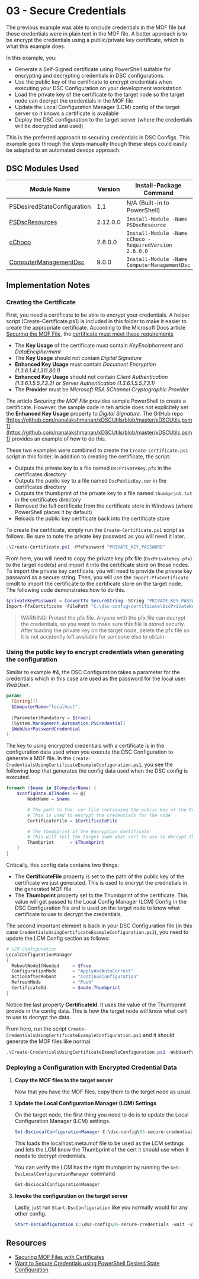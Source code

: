 # 03 - Secure Credentials

The previous example was able to onclude credentials in the MOF file but these credentials were in plain text in the MOF file.  A better approach is to be encrypt the credentials using a public/private key certificate, which is what this example does.  

In this example, you:

- Generate a Self-Signed certificate using PowerShell suitable for encrypting and decrypting credentials in DSC configurations.
- Use the public key of the certificate to encrypt credentials when executing your DSC Configuration on your development workstation
- Load the private key of the certificate to the target node so the target node can decrypt the credentials in the MOF file
- Update the Local Configuration Manager (LCM) config of the target server so it knows a certificate is available
- Deploy the DSC configuration to the target server (where the credentials will be decrypted and used)

This is the preferred approach to securing credentials in DSC Configs.  This example goes through the steps manually though these steps could easily be adapted to an automated devops approach.

## DSC Modules Used

| Module Name                                                                      | Version  | Install-Package Command                                | DSC Resource(s) |
|----------------------------------------------------------------------------------|----------|--------------------------------------------------------|-----------------|
| PSDesiredStateConfiguration                                                      | 1.1      | N/A (Built-in to PowerShell)                           | File            |
| [PSDscResources](https://github.com/PowerShell/PSDscResources)                   | 2.12.0.0 | `Install-Module -Name PSDscResource`                   | WindowsFeature  |
| [cChoco](https://docs.chocolatey.org/en-us/features/integrations#powershell-dsc) | 2.6.0.0  | `Install-Module -Name cChoco -RequiredVersion 2.6.0.0` | cChocoInstaller, cChocoPackageInstaller |
| [ComputerManagementDsc](https://github.com/dsccommunity/ComputerManagementDsc)   | 9.0.0    | `Install-Module -Name ComputerManagementDsc`           | User            |

## Implementation Notes

### Creating the Certificate

First, you need a certificate to be able to encrypt your credentials.  A helper script (Create-Certificate.ps1) is included in this folder to make it easier to create the appropriate certificate.  According to the Microsoft Docs article [Securing the MOF File](https://learn.microsoft.com/en-us/powershell/dsc/pull-server/securemof), the [certificate must meet these requirements](https://learn.microsoft.com/en-us/powershell/dsc/pull-server/securemof?view=dsc-1.1#certificate-requirements)

- The **Key Usage** of the certificate must contain *KeyEncipherment* and *DataEncipherment*
- The **Key Usage** should not contain *Digital Signature*
- **Enhanced Key Usage** must contain *Document Encryption (1.3.6.1.4.1.311.80.1)*
- **Enhanced Key Usage** should not contain *Client Authentication (1.3.6.1.5.5.7.3.2)* or *Server Authentication (1.3.6.1.5.5.7.3.1)*
- The **Provider** must be *Microsoft RSA SChannel Cryptographic Provider*

The article *Securing the MOF File* provides sample PowerShell to create a certificate.  However, the sample code in teh article does not explicitely set the **Enhanced Key Usage** property to *Digital Signature*.  The GitHub repo [https://github.com/nanalakshmanan/xDSCUtils/blob/master/xDSCUtils.psm1](https://github.com/nanalakshmanan/xDSCUtils/blob/master/xDSCUtils.psm1) provides an example of how to do this.  

These two examples were combined to create the `Create-Certificate.ps1` script in this folder.  In addition to creating the certificate, the script:

- Outputs the private key to a file named `DscPrivateKey.pfx` in the certificates directory
- Outputs the public key to a file named `DscPublicKey.cer` in the certificates directory
- Outputs the thumbprint of the private key to a file named `thumbprint.txt` in the certificates directory
- Removed the full certificate from the certificate store in Windows (where PowerShell places it by default)
- Reloads the public key certificate back into the certificate store

To create the certificate, simply run the `Create-Certificate.ps1` script as follows.  Be sure to note the private key password as you will need it later.

```PowerShell
.\Create-Certificate.ps1 -PfxPassword "PRIVATE_KEY_PASSWORD"
```

From here, you will need to copy the private key pfx file (`DscPrivateKey.pfx`) to the target node(s) and import it into the certificate store on those nodes.  To import the private key certificate, you will need to provide the private key password as a secure string.  Then, you will use the `Import-PfxCertificate` cmdlt to import the certificate to the certificate store on the target node.  The following code demonstrates how to do this.

```PowerShell
$privateKeyPassword = ConvertTo-SecureString -String "PRIVATE_KEY_PASSWORD" -Force -AsPlainText
Import-PfxCertificate -FilePath "C:\dsc-config\certificate\DscPrivateKey.pfx" -CertStoreLocation Cert:\LocalMachine\My -Password $privateKeyPassword
```

> WARNING: Protect the pfx file.  Anyone with the pfx file can decrypt the credentials, so you want to make sure this file is stored securly.  After loading the private key on the target node, delete the pfx file so it is not accidently left available for someone else to obtain.

### Using the public key to encrypt credentials when generating the configuration

Similar to example #4, the DSC Configuration takes a parameter for the credentials which in this case are used as the password for the local user *WebUser*.

```PowerShell
param(
  [String[]]
  $ComputerName="localhost",
  
  [Parameter(Mandatory = $true)]
  [System.Management.Automation.PSCredential]
  $WebUserPasswordCredential
)
```

The key to using encrypted credentials with a certificate is in the configuration data used when you execute the DSC Configuration to generate a MOF file.  In the `Create-CredentialsUsingCertificateExampleConfiguration.ps1`, you see the following loop that generates the config data used when the DSC config is executed.

```PowerShell
foreach ($name in $ComputerName) {
    $configData.AllNodes += @{
        NodeName = $name

        # The path to the .cer file containing the public key of the Encryption Certificate
        # This is used to encrypt the credentials for the node
        CertificateFile = $CertificateFile

        # The thumbprint of the Encryption Certificate
        # This will tell the target node what cert to use to decrypt the credentials
        Thumbprint      = $Thumbprint
    }
}
```

Critically, this config data contains two things:

- The **CertificateFile** property is set to the path of the public key of the certificate we just generated.  This is used to encrypt the crednetials in the generated MOF file.
- The **Thumbprint** property set to the Thumbprint of the certificate.  This value will get passed to the Local Config Manager (LCM) Config in the DSC Configuration file and is used on the target node to know what certificate to use to decrypt the credentials.

The second important element is back in your DSC Configuration file (in this case `CredentialsUsingCertificateExampleConfiguration.ps1`), you need to update the LCM Config section as follows:

```PowerShell
# LCM Configuration
LocalConfigurationManager 
{
  RebootNodeIfNeeded     = $True
  ConfigurationMode      = "ApplyAndAutoCorrect"
  ActionAfterReboot      = "ContinueConfiguration"
  RefreshMode            = "Push"
  CertificateId          = $node.Thumbprint
}
```

Notice the last property **CertificateId**.  It uses the value of the Thumbprint provide in the config data.  This is how the target node will know what cert to use to decrypt the data.

From here, run the script `Create-CredentialsUsingCertificateExampleConfiguration.ps1` and it should generate the MOF files like normal.

```PowerShell
.\Create-CredentialsUsingCertificateExampleConfiguration.ps1 -WebUserPassword "WEB_USER_PASSWORD"
```

### Deploying a Configuration with Encrypted Credential Data

1. **Copy the MOF files to the target server**

    Now that you have the MOF files, copy them to the target node as usual.

2. **Update the Local Configuration Manager (LCM) Settings**

    On the target node, the first thing you need to do is to update the Local Configuration Manager (LCM) settings.  

    ```PowerShell
    Set-DscLocalConfigurationManager C:\dsc-config\05-secure-credentials -Verbose -Force
    ```

    This loads the localhost.meta.mof file to be used as the LCM settings and lets the LCM know the Thumbprint of the cert it should use when it needs to decrypt credentials.

    You can verify the LCM has the right thumbprint by running the `Get-DscLocalConfigurationManager` command

    ```PowerShell
    Get-DscLocalConfigurationManager
    ```

3. **Invoke the configuration on the target server**

    Lastly, just run `Start-DscConfiguration` like you normally would for any other config.

    ```PowerShell
    Start-DscConfiguration C:\dsc-config\05-secure-credentials -wait -verbose -force
    ```

## Resources

- [Securing MOF Files with Certificates](https://learn.microsoft.com/en-us/powershell/dsc/pull-server/securemof?view=dsc-1.1)
- [Want to Secure Credentials using PowerShell Desired State Configuration](https://devblogs.microsoft.com/powershell/want-to-secure-credentials-in-windows-powershell-desired-state-configuration/)